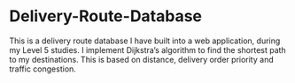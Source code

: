 # Delivery-Route-Database
This is a delivery route database I have built into a web application, during my Level 5 studies. I implement Dijkstra’s algorithm to find the shortest path to my destinations. This is based on distance, delivery order priority and traffic congestion.
